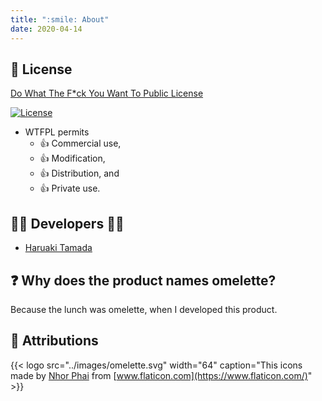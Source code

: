 ```yaml
---
title: ":smile: About"
date: 2020-04-14
---
```


## :scroll: License

[Do What The F*ck You Want To Public License](https://github.com/tamada/omelette/blob/master/LICENSE)

[![License](https://img.shields.io/badge/License-WTFPL-blue.svg)](https://github.com/tamada/omelette/blob/master/LICENSE)

* WTFPL permits
    * :+1: Commercial use,
    * :+1: Modification,
    * :+1: Distribution, and
    * :+1: Private use.

## :man_office_worker: Developers :woman_office_worker:

* [Haruaki Tamada](https://tamada.github.io)

## :question: Why does the product names omelette?

Because the lunch was omelette, when I developed this product.

## :handshake: Attributions

{{< logo src="../images/omelette.svg" width="64" caption="This icons made by [Nhor Phai](https://www.flaticon.com/authors/nhor-phai) from [www.flaticon.com](https://www.flaticon.com/)" >}}
